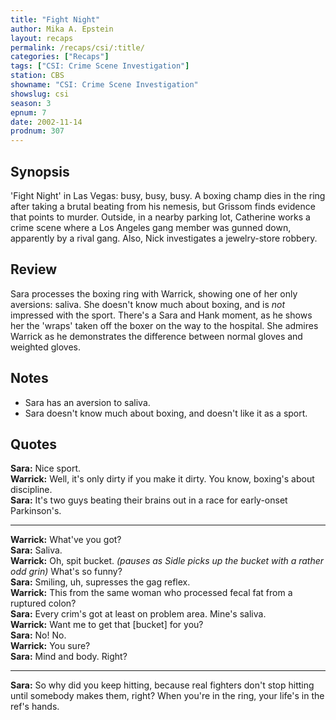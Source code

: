 ```yaml
---
title: "Fight Night"
author: Mika A. Epstein
layout: recaps
permalink: /recaps/csi/:title/
categories: ["Recaps"]
tags: ["CSI: Crime Scene Investigation"]
station: CBS
showname: "CSI: Crime Scene Investigation"
showslug: csi
season: 3
epnum: 7
date: 2002-11-14
prodnum: 307
---
```


## Synopsis

'Fight Night' in Las Vegas: busy, busy, busy. A boxing champ dies in the ring after taking a brutal beating from his nemesis, but Grissom finds evidence that points to murder. Outside, in a nearby parking lot, Catherine works a crime scene where a Los Angeles gang member was gunned down, apparently by a rival gang. Also, Nick investigates a jewelry-store robbery.

## Review

Sara processes the boxing ring with Warrick, showing one of her only aversions: saliva. She doesn't know much about boxing, and is _not_ impressed with the sport. There's a Sara and Hank moment, as he shows her the 'wraps' taken off the boxer on the way to the hospital. She admires Warrick as he demonstrates the difference between normal gloves and weighted gloves.

## Notes

* Sara has an aversion to saliva.
* Sara doesn't know much about boxing, and doesn't like it as a sport.

## Quotes

**Sara:** Nice sport.\
**Warrick:** Well, it's only dirty if you make it dirty. You know, boxing's about discipline.\
**Sara:** It's two guys beating their brains out in a race for early-onset Parkinson's.

- - -

**Warrick:** What've you got?\
**Sara:** Saliva.\
**Warrick:** Oh, spit bucket. _(pauses as Sidle picks up the bucket with a rather odd grin)_ What's so funny?\
**Sara:** Smiling, uh, supresses the gag reflex.\
**Warrick:** This from the same woman who processed fecal fat from a ruptured colon?\
**Sara:** Every crim's got at least on problem area. Mine's saliva.\
**Warrick:** Want me to get that [bucket] for you?\
**Sara:** No! No.\
**Warrick:** You sure?\
**Sara:** Mind and body. Right?

- - -

**Sara:** So why did you keep hitting, because real fighters don't stop hitting until somebody makes them, right? When you're in the ring, your life's in the ref's hands.
